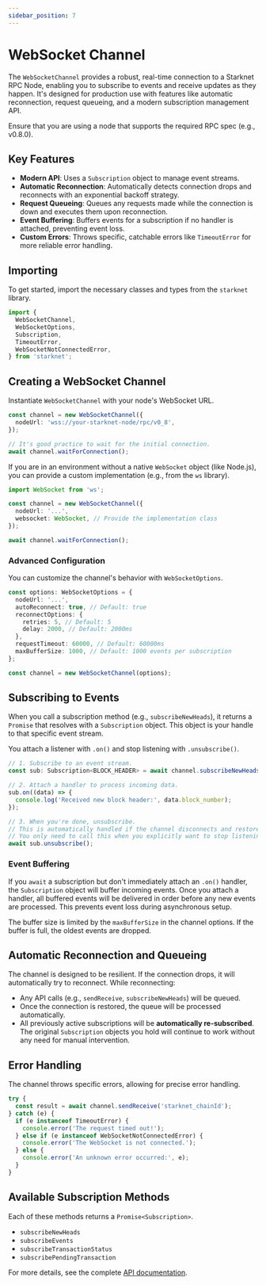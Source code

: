 ```yaml
---
sidebar_position: 7
---
```


# WebSocket Channel

The `WebSocketChannel` provides a robust, real-time connection to a Starknet RPC Node, enabling you to subscribe to events and receive updates as they happen. It's designed for production use with features like automatic reconnection, request queueing, and a modern subscription management API.

Ensure that you are using a node that supports the required RPC spec (e.g., v0.8.0).

## Key Features

- **Modern API**: Uses a `Subscription` object to manage event streams.
- **Automatic Reconnection**: Automatically detects connection drops and reconnects with an exponential backoff strategy.
- **Request Queueing**: Queues any requests made while the connection is down and executes them upon reconnection.
- **Event Buffering**: Buffers events for a subscription if no handler is attached, preventing event loss.
- **Custom Errors**: Throws specific, catchable errors like `TimeoutError` for more reliable error handling.

## Importing

To get started, import the necessary classes and types from the `starknet` library.

```typescript
import {
  WebSocketChannel,
  WebSocketOptions,
  Subscription,
  TimeoutError,
  WebSocketNotConnectedError,
} from 'starknet';
```

## Creating a WebSocket Channel

Instantiate `WebSocketChannel` with your node's WebSocket URL.

```typescript
const channel = new WebSocketChannel({
  nodeUrl: 'wss://your-starknet-node/rpc/v0_8',
});

// It's good practice to wait for the initial connection.
await channel.waitForConnection();
```

If you are in an environment without a native `WebSocket` object (like Node.js), you can provide a custom implementation (e.g., from the `ws` library).

```typescript
import WebSocket from 'ws';

const channel = new WebSocketChannel({
  nodeUrl: '...',
  websocket: WebSocket, // Provide the implementation class
});

await channel.waitForConnection();
```

### Advanced Configuration

You can customize the channel's behavior with `WebSocketOptions`.

```typescript
const options: WebSocketOptions = {
  nodeUrl: '...',
  autoReconnect: true, // Default: true
  reconnectOptions: {
    retries: 5, // Default: 5
    delay: 2000, // Default: 2000ms
  },
  requestTimeout: 60000, // Default: 60000ms
  maxBufferSize: 1000, // Default: 1000 events per subscription
};

const channel = new WebSocketChannel(options);
```

## Subscribing to Events

When you call a subscription method (e.g., `subscribeNewHeads`), it returns a `Promise` that resolves with a `Subscription` object. This object is your handle to that specific event stream.

You attach a listener with `.on()` and stop listening with `.unsubscribe()`.

```typescript
// 1. Subscribe to an event stream.
const sub: Subscription<BLOCK_HEADER> = await channel.subscribeNewHeads();

// 2. Attach a handler to process incoming data.
sub.on((data) => {
  console.log('Received new block header:', data.block_number);
});

// 3. When you're done, unsubscribe.
// This is automatically handled if the channel disconnects and restores the subscription.
// You only need to call this when you explicitly want to stop listening.
await sub.unsubscribe();
```

### Event Buffering

If you `await` a subscription but don't immediately attach an `.on()` handler, the `Subscription` object will buffer incoming events. Once you attach a handler, all buffered events will be delivered in order before any new events are processed. This prevents event loss during asynchronous setup.

The buffer size is limited by the `maxBufferSize` in the channel options. If the buffer is full, the oldest events are dropped.

## Automatic Reconnection and Queueing

The channel is designed to be resilient. If the connection drops, it will automatically try to reconnect. While reconnecting:

- Any API calls (e.g., `sendReceive`, `subscribeNewHeads`) will be queued.
- Once the connection is restored, the queue will be processed automatically.
- All previously active subscriptions will be **automatically re-subscribed**. The original `Subscription` objects you hold will continue to work without any need for manual intervention.

## Error Handling

The channel throws specific errors, allowing for precise error handling.

```typescript
try {
  const result = await channel.sendReceive('starknet_chainId');
} catch (e) {
  if (e instanceof TimeoutError) {
    console.error('The request timed out!');
  } else if (e instanceof WebSocketNotConnectedError) {
    console.error('The WebSocket is not connected.');
  } else {
    console.error('An unknown error occurred:', e);
  }
}
```

## Available Subscription Methods

Each of these methods returns a `Promise<Subscription>`.

- `subscribeNewHeads`
- `subscribeEvents`
- `subscribeTransactionStatus`
- `subscribePendingTransaction`

For more details, see the complete [API documentation](/docs/next/API/classes/WebSocketChannel).
